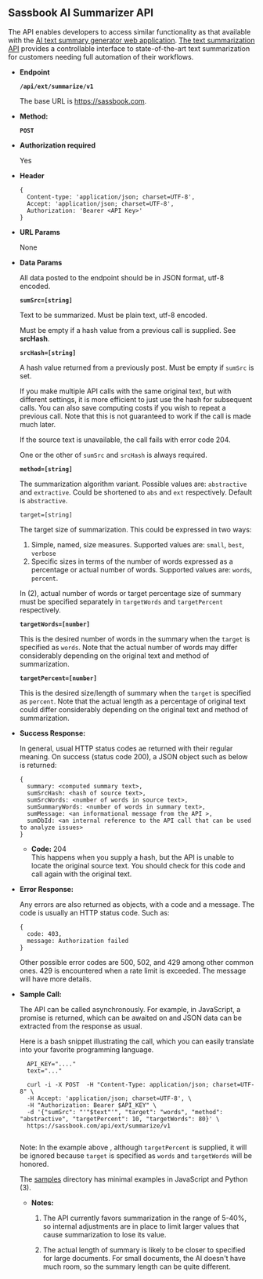**Sassbook AI Summarizer API**
----
  The API enables developers to access similar functionality as that available
   with the [AI text summary generator web application](https://sassbook.com/ai-summarizer
   "AI summary generator supporting both extractive and abstractive summarization").
  [The text summarization API](https://sassbook.com/ai-text-summarizer-api
"Sassbook AI Text summarizer API is the most advanced API automatic text summarization.") provides a controllable interface to state-of-the-art text summarization for customers needing full automation of their workflows.
  
* **Endpoint**

  __`/api/ext/summarize/v1`__
  
  The base URL is https://sassbook.com.

* **Method:**
  
  
  __`POST`__
  
*  **Authorization required**  

  
   Yes
  
*  **Header**


  
    ```
    {
      Content-type: 'application/json; charset=UTF-8',
      Accept: 'application/json; charset=UTF-8',
      Authorization: 'Bearer <API Key>'
    }
    ```

*  **URL Params**

    None


* **Data Params**

  
    All data posted to the endpoint should be in JSON format, utf-8 encoded.
    
    
    
    __`sumSrc=[string]`__
    
    Text to be summarized. Must be plain text,  utf-8 encoded.
    
    Must be empty if a hash value from a previous call is supplied. See **srcHash**.
    
    
    __`srcHash=[string]`__
    
    A hash value returned from a previously post. Must be empty if `sumSrc` is set.
    
    
    If you make multiple API calls with the same original text, but with different
    settings, it is more efficient to just use the hash for subsequent calls. You
    can also save computing costs if you wish to repeat a previous call. Note 
    that this is not guaranteed to work if the call is made much later.
    
    If the source text is unavailable, the call fails with error code 204.
    
    One or the other of `sumSrc` and `srcHash` is always required.
  
  
    __`method=[string]`__
        
    The summarization algorithm variant. Possible values are: `abstractive` and `extractive`.
    Could be shortened to `abs` and `ext` respectively. Default is `abstractive`.
    
    
    `target=[string]`
        
    The target size of summarization. This could be expressed in two ways:
    
    1. Simple, named, size measures. Supported values are: `small`, `best`, `verbose`
    2. Specific sizes in terms of the number of words expressed as a percentage 
    or actual number of words. Supported values are: `words`, `percent`.
    
    In (2), actual number of words or target percentage size of summary must be 
    specified separately in `targetWords` and `targetPercent` respectively.
    
    
    __`targetWords=[number]`__
        
    This is the desired number of words in the summary when the `target` is specified
    as `words`. Note that the actual number of words may differ considerably depending
    on the original text and method of summarization.
    
    __`targetPercent=[number]`__
        
    This is the desired size/length of summary when the `target` is specified
    as `percent`. Note that the actual length as a percentage of original text
    could differ considerably depending on the original text and method of summarization.

* **Success Response:**
  
  In general, usual HTTP status codes ae returned with their regular meaning. On success
  (status code 200), a JSON object such as below is returned:
  
    ```
    {
      summary: <computed summary text>,
      sumSrcHash: <hash of source text>,
      sumSrcWords: <number of words in source text>,
      sumSummaryWords: <number of words in summary text>,
      sumMessage: <an informational message from the API >,
      sumDbId: <an internal reference to the API call that can be used to analyze issues>
    }
    ```
    

  * **Code:** 204 <br />
    This happens when you supply a hash, but the API is unable to locate the original
    source text. You should check for this code and call again with the original text.
 
* **Error Response:**

  Any errors are also returned as objects, with a code and a message. The code is usually
  an HTTP status code. Such as:
  
  ```
  {
    code: 403,
    message: Authorization failed
  }
  ```
    
    Other possible error codes are 500, 502, and 429 among other common ones. 429 is encountered
    when a rate limit is exceeded. The message will have more details.


* **Sample Call:**

  The API can be called asynchronously. For example, in JavaScript, a promise is returned, which 
  can be awaited on and JSON data can be extracted from the response as usual.
  
  Here is a bash snippet illustrating the call, which you can easily translate into your favorite
  programming language.
  
  ```
    API_KEY="...."
    text="..."
    
    curl -i -X POST  -H "Content-Type: application/json; charset=UTF-8" \
    -H Accept: 'application/json; charset=UTF-8', \
    -H "Authorization: Bearer $API_KEY" \
    -d '{"sumSrc": "'"$text"'", "target": "words", "method": "abstractive", "targetPercent": 10, "targetWords": 80}' \
    https://sassbook.com/api/ext/summarize/v1
   
    ```
    Note: In the example above , although `targetPercent` is supplied, it will be ignored because
    `target` is specified as `words` and `targetWords` will be honored.
    
    The [samples](./samples) directory has minimal examples in JavaScript and Python (3).
    
  * **Notes:**

    1. The API currently favors summarization in the range of 5-40%, so internal adjustments are in place
    to limit larger values that cause summarization to lose its value.
    
    2. The actual length of summary is likely to be closer to specified for
    large documents.
    For small documents, the AI doesn't have much room, so the summary length
    can be quite different.

